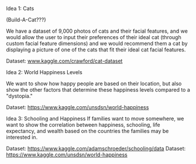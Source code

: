 Idea 1: Cats

(Build-A-Cat???)

We have a dataset of 9,000 photos of cats and their facial features, and we 
would allow the user to input their preferences of their ideal cat (through
custom facial feature dimensions) and we would recommend them a cat by 
displaying a picture of one of the cats that fit their ideal cat facial
features.


Dataset: www.kaggle.com/crawford/cat-dataset




Idea 2: World Happiness Levels



We want to show how happy people are based on their location, but also show the other factors that determine these happiness levels compared to a "dystopia."

Dataset: https://www.kaggle.com/unsdsn/world-happiness

Idea 3: Schooling
 and Happiness
If families want to move somewhere, we want to show the correlation between happiness, schooling, life expectancy, and wealth based on the countries the families may be interested in.

Dataset: https://www.kaggle.com/adamschroeder/schooling/data
Dataset: https://www.kaggle.com/unsdsn/world-happiness